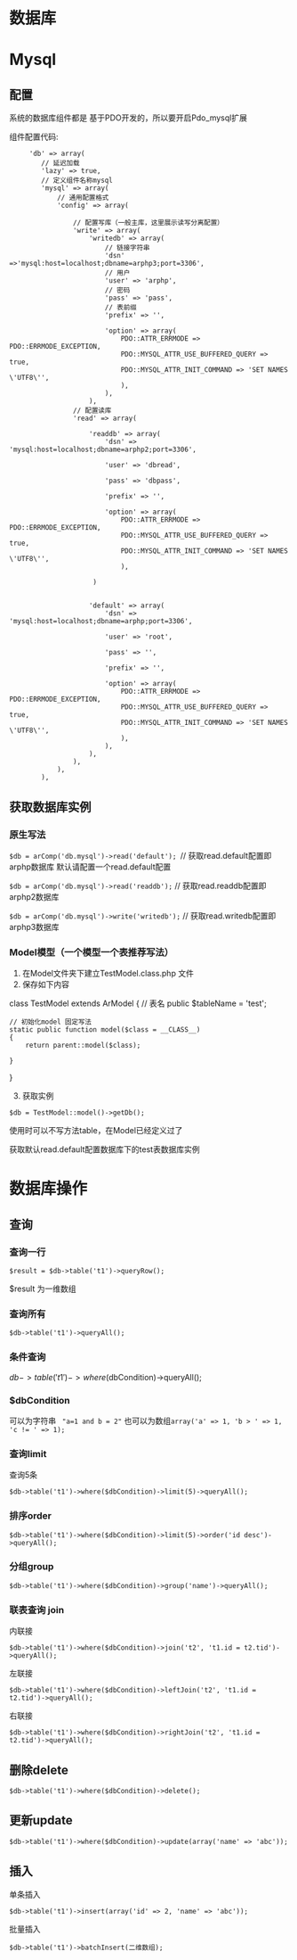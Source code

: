 # 数据库


# Mysql


## 配置


系统的数据库组件都是 基于PDO开发的，所以要开启Pdo_mysql扩展



组件配置代码:


         'db' => array(
            // 延迟加载
            'lazy' => true,
            // 定义组件名称mysql
            'mysql' => array(
                // 通用配置格式
                'config' => array(
                
                    // 配置写库（一般主库，这里展示读写分离配置）
                    'write' => array(
                        'writedb' => array(
                            // 链接字符串
                            'dsn' =>'mysql:host=localhost;dbname=arphp3;port=3306',
                            // 用户
                            'user' => 'arphp',
                            // 密码
                            'pass' => 'pass',
                            // 表前缀
                            'prefix' => '',

                            'option' => array(
                                PDO::ATTR_ERRMODE => PDO::ERRMODE_EXCEPTION,
                                PDO::MYSQL_ATTR_USE_BUFFERED_QUERY => true,
                                PDO::MYSQL_ATTR_INIT_COMMAND => 'SET NAMES \'UTF8\'',
                                ),
                            ),
                        ),
                    // 配置读库
                    'read' => array(
                      
                        'readdb' => array(
                            'dsn' => 'mysql:host=localhost;dbname=arphp2;port=3306',

                            'user' => 'dbread',

                            'pass' => 'dbpass',

                            'prefix' => '',

                            'option' => array(
                                PDO::ATTR_ERRMODE => PDO::ERRMODE_EXCEPTION,
                                PDO::MYSQL_ATTR_USE_BUFFERED_QUERY => true,
                                PDO::MYSQL_ATTR_INIT_COMMAND => 'SET NAMES \'UTF8\'',
                                ),
                        
                         )    
                    
                    
                        'default' => array(
                            'dsn' => 'mysql:host=localhost;dbname=arphp;port=3306',

                            'user' => 'root',

                            'pass' => '',

                            'prefix' => '',

                            'option' => array(
                                PDO::ATTR_ERRMODE => PDO::ERRMODE_EXCEPTION,
                                PDO::MYSQL_ATTR_USE_BUFFERED_QUERY => true,
                                PDO::MYSQL_ATTR_INIT_COMMAND => 'SET NAMES \'UTF8\'',
                                ),
                            ),
                        ),
                    ),
                ),
            ),


## 获取数据库实例

### 原生写法


```$db = arComp('db.mysql')->read('default'); ```// 获取read.default配置即arphp数据库 默认请配置一个read.default配置

```$db = arComp('db.mysql')->read('readdb');``` // 获取read.readdb配置即arphp2数据库

```$db = arComp('db.mysql')->write('writedb');``` // 获取read.writedb配置即arphp3数据库



### Model模型（一个模型一个表推荐写法）

1. 在Model文件夹下建立TestModel.class.php 文件
2. 保存如下内容

class TestModel extends ArModel
{
    // 表名
    public $tableName = 'test';

    // 初始化model 固定写法
    static public function model($class = __CLASS__)
    {
        return parent::model($class);

    }


}

3. 获取实例
```
$db = TestModel::model()->getDb();

``` 
使用时可以不写方法table，在Model已经定义过了

获取默认read.default配置数据库下的test表数据库实例



# 数据库操作


## 查询


### 查询一行

```
$result = $db->table('t1')->queryRow();

```
$result 为一维数组

### 查询所有



```
$db->table('t1')->queryAll();

```


### 条件查询

$db->table('t1')->where($dbCondition)->queryAll();

### $dbCondition 


可以为字符串 ``` "a=1 and b = 2"```
也可以为数组``` array('a' => 1, 'b > ' => 1, 'c != ' => 1); ```



### 查询limit

查询5条

```
$db->table('t1')->where($dbCondition)->limit(5)->queryAll();
```



### 排序order

```
$db->table('t1')->where($dbCondition)->limit(5)->order('id desc')->queryAll();
```

### 分组group


```
$db->table('t1')->where($dbCondition)->group('name')->queryAll();
```


### 联表查询 join

内联接
```
$db->table('t1')->where($dbCondition)->join('t2', 't1.id = t2.tid')->queryAll();

```

左联接
```
$db->table('t1')->where($dbCondition)->leftJoin('t2', 't1.id = t2.tid')->queryAll();

```


右联接
```
$db->table('t1')->where($dbCondition)->rightJoin('t2', 't1.id = t2.tid')->queryAll();

```

## 删除delete

```
$db->table('t1')->where($dbCondition)->delete();

```


## 更新update

```
$db->table('t1')->where($dbCondition)->update(array('name' => 'abc'));

```

## 插入

单条插入

```
$db->table('t1')->insert(array('id' => 2, 'name' => 'abc'));

```

批量插入

```
$db->table('t1')->batchInsert(二维数组);

```

